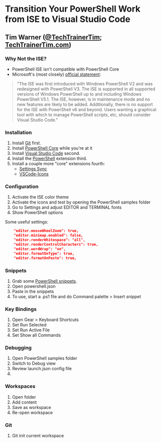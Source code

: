 # Transition Your PowerShell Work from ISE to Visual Studio Code

## Tim Warner ([@TechTrainerTim](https://twitter.com/techtrainertim); [TechTrainerTim.com](https://techtrainertim.com))

### **Why Not the ISE?**

* PowerShell ISE isn't compatible with PowerShell Core
* Microsoft's (most closely) [official statement](https://docs.microsoft.com/en-us/powershell/scripting/components/ise/introducing-the-windows-powershell-ise?view=powershell-6):

>"The ISE was first introduced with Windows PowerShell V2 and was redesigned with PowerShell V3. The ISE is supported in all supported versions of Windows PowerShell up to and including Windows PowerShell V5.1. The ISE, however, is in maintenance mode and no new features are likely to be added. Additionally, there is no support for the ISE with PowerShell v6 and beyond. Users wanting a graphical tool with which to manage PowerShell scripts, etc, should consider Visual Studio Code."

### **Installation**

1. Install [Git](https://git-scm.com/) first.
2. Install [PowerShell Core](https://docs.microsoft.com/en-us/powershell/scripting/install/installing-powershell-core-on-windows?view=powershell-6) while you're at it
3. Install [Visual Studio Code](https://code.visualstudio.com/) second.
4. Install the [PowerShell](https://marketplace.visualstudio.com/items?itemName=ms-vscode.PowerShell) extension third.
5. Install a couple more "core" extensions fourth:
    * [Settings Sync](https://marketplace.visualstudio.com/items?itemName=Shan.code-settings-sync)
    * [VSCode-Icons](https://marketplace.visualstudio.com/items?itemName=vscode-icons-team.vscode-icons)

### **Configuration**

1. Activate the ISE color theme
2. Activate the icons and test by opening the PowerShell samples folder
3. Go to Settings and adjust EDITOR and TERMINAL fonts
4. Show PowerShell options

Some useful settings:

```JSON
    "editor.mouseWheelZoom": true,
    "editor.minimap.enabled": false,
    "editor.renderWhitespace": "all",
    "editor.renderControlCharacters": true,
    "editor.wordWrap": "on",
    "editor.formatOnType": true,
    "editor.formatOnPaste": true,
```

### **Snippets**

1. Grab some [PowerShell snippets](https://rkeithhill.wordpress.com/2015/09/12/powershell-snippets-for-visual-studio-code/).
2. Open powershell.json
3. Paste in the snippets
4. To use, start a .ps1 file and do Command palette > Insert snippet

### **Key Bindings**

1. Open Gear > Keyboard Shortcuts
2. Set Run Selected
3. Set Run Active File
4. Set Show all Commands

### **Debugging**

1. Open PowerShell samples folder
2. Switch to Debug view
3. Review launch.json config file
4.

### **Workspaces**

1. Open folder
2. Add content
3. Save as workspace
4. Re-open workspace


### **Git**

1. Git init current workspace




